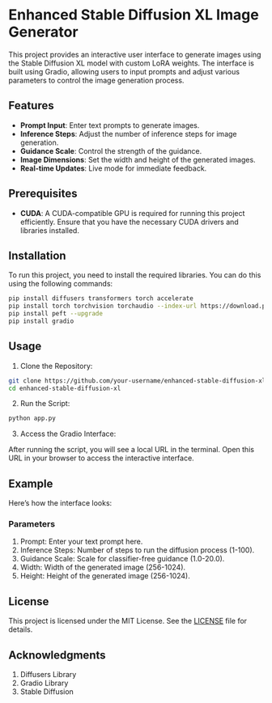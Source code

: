 # Enhanced Stable Diffusion XL Image Generator

This project provides an interactive user interface to generate images using the Stable Diffusion XL model with custom LoRA weights. The interface is built using Gradio, allowing users to input prompts and adjust various parameters to control the image generation process.

## Features

- **Prompt Input**: Enter text prompts to generate images.
- **Inference Steps**: Adjust the number of inference steps for image generation.
- **Guidance Scale**: Control the strength of the guidance.
- **Image Dimensions**: Set the width and height of the generated images.
- **Real-time Updates**: Live mode for immediate feedback.

## Prerequisites

- **CUDA**: A CUDA-compatible GPU is required for running this project efficiently. Ensure that you have the necessary CUDA drivers and libraries installed.

## Installation

To run this project, you need to install the required libraries. You can do this using the following commands:

```bash
pip install diffusers transformers torch accelerate
pip install torch torchvision torchaudio --index-url https://download.pytorch.org/whl/cu118
pip install peft --upgrade
pip install gradio
```
## Usage
1. Clone the Repository:

```bash
git clone https://github.com/your-username/enhanced-stable-diffusion-xl.git
cd enhanced-stable-diffusion-xl
```
2. Run the Script:

```bash
python app.py
```
3. Access the Gradio Interface:

After running the script, you will see a local URL in the terminal. Open this URL in your browser to access the interactive interface.

## Example
Here’s how the interface looks:


### Parameters
1. Prompt: Enter your text prompt here.
2. Inference Steps: Number of steps to run the diffusion process (1-100).
3. Guidance Scale: Scale for classifier-free guidance (1.0-20.0).
4. Width: Width of the generated image (256-1024).
5. Height: Height of the generated image (256-1024).

## License
This project is licensed under the MIT License. See the [LICENSE](https://github.com/aditya26062003/Sacred-Backbench-AI-Creations/blob/main/LICENSE) file for details.

## Acknowledgments
1. Diffusers Library
2. Gradio Library
3. Stable Diffusion

